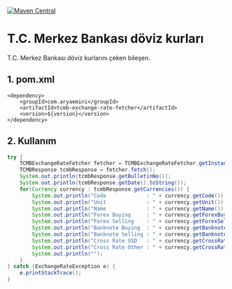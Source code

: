 [![Maven Central](https://maven-badges.herokuapp.com/maven-central/com.aryaemini/tcmb-exchange-rate-fetcher/badge.svg)](https://maven-badges.herokuapp.com/maven-central/com.aryaemini/tcmb-exchange-rate-fetcher/)
# T.C. Merkez Bankası döviz kurları

T.C. Merkez Bankası döviz kurlarını çeken bileşen.

## 1. pom.xml

    <dependency>
        <groupId>com.aryaemini</groupId>
        <artifactId>tcmb-exchange-rate-fetcher</artifactId>
        <version>${version}</version>
    </dependency>


## 2. Kullanım
```java
try {
    TCMBExchangeRateFetcher fetcher = TCMBExchangeRateFetcher.getInstance();
    TCMBResponse tcmbResponse = fetcher.fetch();
    System.out.println(tcmbResponse.getBulletinNo());
    System.out.println(tcmbResponse.getDate().toString());
    for(Currency currency : tcmbResponse.getCurrencies()) {
        System.out.println("Code             : " + currency.getCode());
        System.out.println("Unit             : " + currency.getUnit());
        System.out.println("Name             : " + currency.getName());
        System.out.println("Forex Buying     : " + currency.getForexBuying());
        System.out.println("Forex Selling    : " + currency.getForexSelling());
        System.out.println("Banknote Buying  : " + currency.getBanknoteBuying());
        System.out.println("Banknote Selling : " + currency.getBanknoteSelling());
        System.out.println("Cross Rate USD   : " + currency.getCrossRateUsd());
        System.out.println("Cross Rate Other : " + currency.getCrossRateOther());
        System.out.println("");
    }
} catch (ExchangeRateException e) {
    e.printStackTrace();
}
```
